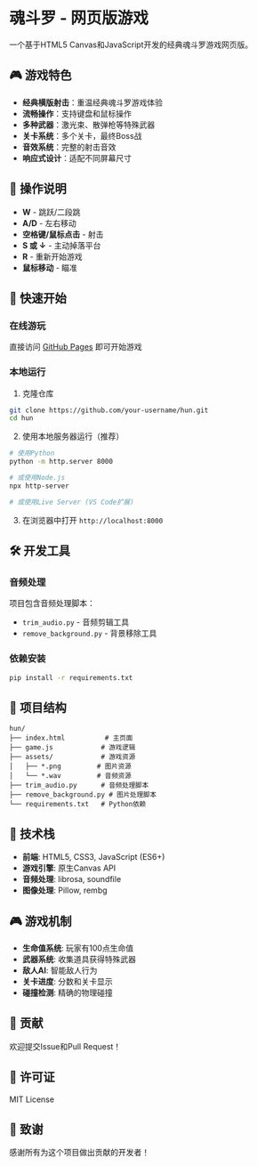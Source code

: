 # 魂斗罗 - 网页版游戏

一个基于HTML5 Canvas和JavaScript开发的经典魂斗罗游戏网页版。

## 🎮 游戏特色

- **经典横版射击**：重温经典魂斗罗游戏体验
- **流畅操作**：支持键盘和鼠标操作
- **多种武器**：激光束、散弹枪等特殊武器
- **关卡系统**：多个关卡，最终Boss战
- **音效系统**：完整的射击音效
- **响应式设计**：适配不同屏幕尺寸

## 🎯 操作说明

- **W** - 跳跃/二段跳
- **A/D** - 左右移动
- **空格键/鼠标点击** - 射击
- **S 或 ↓** - 主动掉落平台
- **R** - 重新开始游戏
- **鼠标移动** - 瞄准

## 🚀 快速开始

### 在线游玩
直接访问 [GitHub Pages](https://your-username.github.io/hun/) 即可开始游戏

### 本地运行
1. 克隆仓库
```bash
git clone https://github.com/your-username/hun.git
cd hun
```

2. 使用本地服务器运行（推荐）
```bash
# 使用Python
python -m http.server 8000

# 或使用Node.js
npx http-server

# 或使用Live Server (VS Code扩展)
```

3. 在浏览器中打开 `http://localhost:8000`

## 🛠️ 开发工具

### 音频处理
项目包含音频处理脚本：
- `trim_audio.py` - 音频剪辑工具
- `remove_background.py` - 背景移除工具

### 依赖安装
```bash
pip install -r requirements.txt
```

## 📁 项目结构

```
hun/
├── index.html          # 主页面
├── game.js            # 游戏逻辑
├── assets/            # 游戏资源
│   ├── *.png         # 图片资源
│   └── *.wav         # 音频资源
├── trim_audio.py      # 音频处理脚本
├── remove_background.py # 图片处理脚本
└── requirements.txt   # Python依赖
```

## 🎨 技术栈

- **前端**: HTML5, CSS3, JavaScript (ES6+)
- **游戏引擎**: 原生Canvas API
- **音频处理**: librosa, soundfile
- **图像处理**: Pillow, rembg

## 🎮 游戏机制

- **生命值系统**: 玩家有100点生命值
- **武器系统**: 收集道具获得特殊武器
- **敌人AI**: 智能敌人行为
- **关卡进度**: 分数和关卡显示
- **碰撞检测**: 精确的物理碰撞

## 🤝 贡献

欢迎提交Issue和Pull Request！

## 📄 许可证

MIT License

## 🙏 致谢

感谢所有为这个项目做出贡献的开发者！ 
